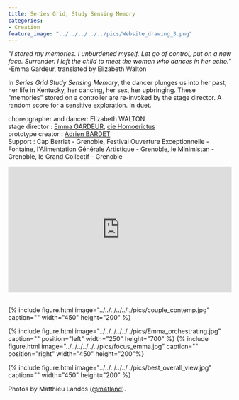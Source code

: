 ```yaml
---
title: Series Grid, Study Sensing Memory
categories:
- Creation
feature_image: "../../../../../pics/Website_drawing_3.png"
---
```


*"I stored my memories. I unburdened myself. Let go of control, put on a new face. Surrender. I left the child to meet the woman who dances in her echo."* <br />
-Emma Gardeur, translated by Elizabeth Walton

In *Series Grid Study Sensing Memory*, the dancer plunges us into her past, her life in Kentucky, her dancing, her sex, her upbringing.
These "memories" stored on a controller are re-invoked by the stage director. A random score for a sensitive exploration. In duet.

choreographer and dancer: Elizabeth WALTON <br />
stage director : [Emma GARDEUR](https://emmagdr.wixsite.com/profil), [cie Homoerictus](https://homoerictuscompagnie.wixsite.com/artderue) <br />
prototype creator : [Adrien BARDET](https://www.instagram.com/abdt_visuels/)<br />
Support : Cap Berriat - Grenoble, Festival Ouverture Exceptionnelle - Fontaine, l'Alimentation Générale Artistique - Grenoble, le Minimistan - Grenoble, le Grand Collectif - Grenoble  


<div style="padding:56.25% 0 0 0;position:relative;"><iframe src="https://player.vimeo.com/video/939008329?badge=0&amp;autopause=0&amp;player_id=0&amp;app_id=58479" frameborder="0" allow="autoplay; fullscreen; picture-in-picture; clipboard-write" style="position:absolute;top:0;left:0;width:100%;height:100%;" title="TEASER - Series Grid, Study Sensing Memory"></iframe></div><script src="https://player.vimeo.com/api/player.js"></script>
<br />

{% include figure.html image="../../../../../../pics/couple_contemp.jpg" caption="" width="450" height="200" %}

{% include figure.html image="../../../../../../pics/Emma_orchestrating.jpg" caption="" position="left" width="250" height="700" %} {% include figure.html image="../../../../../../pics/focus_emma.jpg" caption="" position="right" width="450" height="200"%}

{% include figure.html image="../../../../../../pics/best_overall_view.jpg" caption="" width="450" height="200" %} 

Photos by Matthieu Landos ([@m4tland](https://www.instagram.com/m4tland/)).
